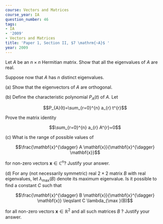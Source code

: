 ```yaml
---
course: Vectors and Matrices
course_year: IA
question_number: 46
tags:
- IA
- '2009'
- Vectors and Matrices
title: 'Paper 1, Section II, $7 \mathrm{~A}$ '
year: 2009
---
```




Let $A$ be an $n \times n$ Hermitian matrix. Show that all the eigenvalues of $A$ are real.

Suppose now that $A$ has $n$ distinct eigenvalues.

(a) Show that the eigenvectors of $A$ are orthogonal.

(b) Define the characteristic polynomial $P_{A}(t)$ of $A$. Let

$$P_{A}(t)=\sum_{r=0}^{n} a_{r} t^{r}$$

Prove the matrix identity

$$\sum_{r=0}^{n} a_{r} A^{r}=0$$

(c) What is the range of possible values of

$$\frac{\mathbf{x}^{\dagger} A \mathbf{x}}{\mathbf{x}^{\dagger} \mathbf{x}}$$

for non-zero vectors $\mathbf{x} \in \mathbb{C}^{n} ?$ Justify your answer.

(d) For any (not necessarily symmetric) real $2 \times 2$ matrix $B$ with real eigenvalues, let $\lambda_{\max }(B)$ denote its maximum eigenvalue. Is it possible to find a constant $C$ such that

$$\frac{\mathbf{x}^{\dagger} B \mathbf{x}}{\mathbf{x}^{\dagger} \mathbf{x}} \leqslant C \lambda_{\max }(B)$$

for all non-zero vectors $\mathbf{x} \in \mathbb{R}^{2}$ and all such matrices $B$ ? Justify your answer.